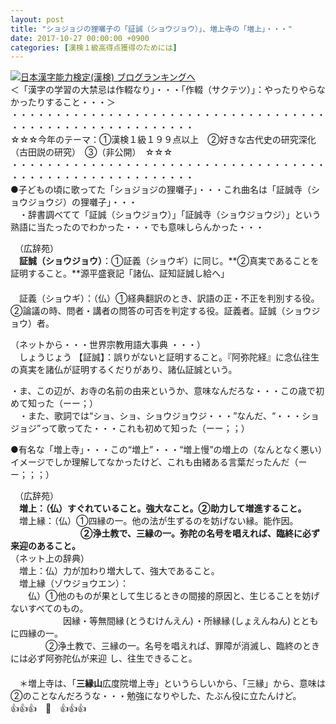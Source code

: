 ```yaml
---
layout: post
title: "ショジョジの狸囃子の「証誠（ショウジョウ）」、増上寺の「増上」・・・"
date: 2017-10-27 00:00:00 +0900
categories: [漢検１級高得点獲得のためには]
---
```


[![](/syuusyuu9701/assets/images/ショジョジの狸囃子の「証誠（ショウジョウ）」、増上寺の「増上」・・・-br_c_3028_1.gif)](http://blog.with2.net/link.php?1659096:3028 "日本漢字能力検定(漢検) ブログランキングへ")[日本漢字能力検定(漢検) ブログランキングへ](http://blog.with2.net/link.php?1659096:3028)  
＜「漢字の学習の大禁忌は作輟なり」・・・「作輟（サクテツ）」：やったりやらなかったりすること・・・＞  
・・・・・・・・・・・・・・・・・・・・・・・・・・・・・・・・・・・・・・・・・・・・・・・・・・・・・・・・・  
☆☆☆今年のテーマ：①漢検１級１９９点以上　②好きな古代史の研究深化（古田説の研究）　③（非公開）　☆☆☆　　  
・・・・・・・・・・・・・・・・・・・・・・・・・・・・・・・・・・・・・・・・・・・・・・・・・・・・・・・・・  
●子どもの頃に歌ってた「ショジョジの狸囃子」・・・これ曲名は「証誠寺（ショウジョウジ）の狸囃子」・・・  
　・辞書調べてて「証誠（ショウジョウ）」「証誠寺（ショウジョウジ）」という熟語に当たったのでわかった・・・でも意味しらんかった・・・  
  
　（広辞苑）  
　**証誠（ショウジョウ）**：①証義（ショウギ）に同じ。**②真実であることを証明すること。**源平盛衰記「諸仏、証知証誠し給へ」  
　  
　証義（ショウギ）：（仏）①経典翻訳のとき、訳語の正・不正を判別する役。②論議の時、問者・講者の問答の可否を判定する役。証義者。証誠（ショウジョウ）者。  
  
（ネットから・・・世界宗教用語大事典 ・・・）  
　しょうじょう 【証誠】：誤りがないと証明すること。『阿弥陀経』に念仏往生の真実を諸仏が証明するくだりがあり、諸仏証誠という。  
  
・ま、この辺が、お寺の名前の由来というか、意味なんだろな・・・この歳で初めて知った（ーー；）  
　・また、歌詞では“ショ、ショ、ショウジョウジ・・・”なんだ、“・・・ショジョジ”って歌ってた・・・これも初めて知った（ーー；；）  
  
●有名な「増上寺」・・・この“増上”・・・“増上慢”の増上の（なんとなく悪い）イメージでしか理解してなかったけど、これも由緒ある言葉だったんだ（ーー；；；）  
  
　（広辞苑）  
　**増上：（仏）すぐれていること。強大なこと。②助力して増進すること。**  
　増上縁：（仏）①四縁の一。他の法が生ずるのを妨げない縁。能作因。  
　　　　　　　　**②浄土教で、三縁の一。弥陀の名号を唱えれば、臨終に必ず来迎のあること。**  
（ネット上の辞典）  
　増上：仏）力が加わり増大して、強大であること。  
　増上縁（ゾウジョウエン）：  
　　仏）①他のものが果として生じるときの間接的原因と、生じることを妨げないすべてのもの。  
　　　　　　因縁・等無間縁 (とうむけんえん) ・所縁縁 (しょえんねん) とともに四縁の一。  
　　　　②浄土教で、三縁の一。名号を唱えれば、罪障が消滅し、臨終のときには必ず阿弥陀仏が来迎  し、往生できること。  
　  
　＊増上寺は、「**三縁山**広度院増上寺」というらしいから、「三縁」から、意味は②のことなんだろうな・・・勉強になりやした、たぶん役に立たんけど。  
👍👍👍　🐔　👍👍👍  
  
